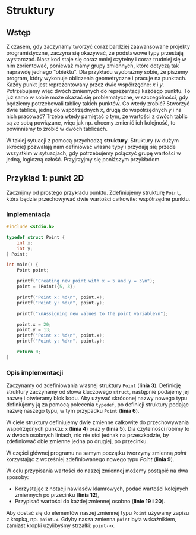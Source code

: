 # Struktury

## Wstęp

Z czasem, gdy zaczynamy tworzyć coraz bardziej zaawansowane projekty programistyczne, zaczyna się okazywać, że podstawowe typy przestają wystarczać.
Nasz kod staje się coraz mniej czytelny i coraz trudniej się w nim zorientować, ponieważ mamy grupy zmiennych, które dotyczą tak naprawdę jednego "obiektu".
Dla przykładu wyobraźmy sobie, że piszemy program, który wykonuje obliczenia geometryczne i pracuje na punktach.
Każdy punkt jest reprezentowany przez dwie współrzędne: $x$ i $y$.
Potrzebujemy więc dwóch zmiennych do reprezentacji każdego punktu.
To już samo w sobie może okazać się problematyczne, w szczególności, gdy będziemy potrzebowali tablicy takich punktów.
Co wtedy zrobić? Stworzyć dwie tablice, jedną do współrzędnych $x$, drugą do współrzędnych $y$ i na nich pracować?
Trzeba wtedy pamiętać o tym, że wartości z dwóch tablic są ze sobą powiązane, więc jak np. chcemy zmienić ich kolejność, to powinniśmy to zrobić w dwóch tablicach.

W takiej sytuacji z pomocą przychodzą **struktury**.
Struktury (w dużym skrócie) pozwalają nam definiować własne typy i przydają się przede wszystkim w sytuacjach, gdy potrzebujemy połączyć grupę wartości w jedną, logiczną całość.
Przyjrzyjmy się poniższym przykładom.

## Przykład 1: punkt 2D

Zacznijmy od prostego przykładu punktu. 
Zdefiniujemy strukturę `Point`, która będzie przechowywać dwie wartości całkowite: współrzędne punktu.

### Implementacja

```c
#include <stdio.h>

typedef struct Point {
    int x;
    int y;
} Point;

int main() {
    Point point;

    printf("Creating new point with x = 5 and y = 3\n");
    point = (Point){5, 3};

    printf("Point x: %d\n", point.x);
    printf("Point y: %d\n", point.y);

    printf("\nAssigning new values to the point variable\n");

    point.x = 20;
    point.y = 13;
    printf("Point x: %d\n", point.x);
    printf("Point y: %d\n", point.y);

    return 0;
}
```

### Opis implementacji

Zaczynamy od zdefiniowania własnej struktury `Point` (**linia 3**).
Definicję struktury zaczynamy od słowa kluczowego `struct`, następnie podajemy jej nazwę i otwieramy blok kodu.
Aby używać skróconej nazwy nowego typu definiujemy ją za pomocą polecenia `typedef`, po definicji struktury podając nazwę naszego typu, w tym przypadku `Point` (**linia 6**).

W ciele struktury definiujemy dwie zmienne całkowite do przechowywania współrzędnych punktu: `x` (**linia 4**) oraz `y` (**linia 5**).
Dla czytelności robimy to w dwóch osobnych liniach, nic nie stoi jednak na przeszkodzie, by zdefiniować obie zmienne jedna po drugiej, po przecinku.

W części głównej programu na samym początku tworzymy zmienną _point_ korzystając z wcześniej zdefiniowanego nowego typu _Point_ (**linia 9**).

W celu przypisania wartości do naszej zmiennej możemy postąpić na dwa sposoby:
* Korzystając z notacji nawiasów klamrowych, podać wartości kolejnych zmiennych po przecinku (**linia 12**),
* Przypisać wartości do każdej zmiennej osobno (**linie 19 i 20**).

Aby dostać się do elementów naszej zmiennej typu `Point` używamy zapisu z kropką, np. `point.x`.
Gdyby nasza zmienna `point` była wskaźnikiem, zamiast kropki użylibyśmy strzałki: `point->x`.